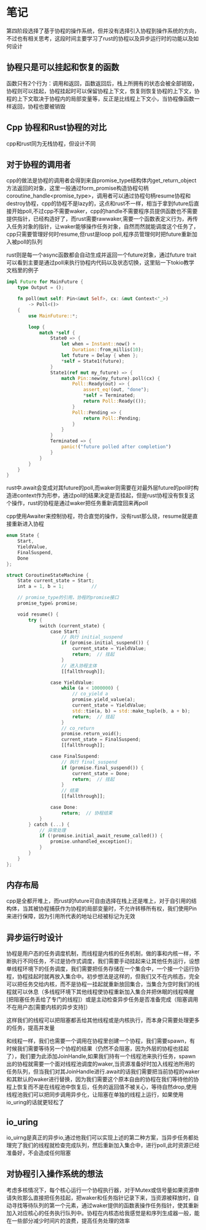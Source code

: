 # 笔记

第四阶段选择了基于协程的操作系统，但并没有选择引入协程到操作系统的方向，不过也有相关思考，这段时间主要学习了rust的协程以及异步运行时的功能以及如何设计

## 协程只是可以挂起和恢复的函数

函数只有2个行为：调用和返回，函数返回后，栈上所拥有的状态会被全部销毁，协程则可以挂起，协程挂起时可以保留协程上下文，恢复则恢复协程的上下文，协程的上下文取决于协程内的局部变量等，反正是比线程上下文小，当协程像函数一样返回，协程也要被销毁

## Cpp 协程和Rust协程的对比

cpp和rust同为无栈协程，但设计不同

## **对于协程的调用者**

cpp的做法是协程的调用者会得到来自promise_type结构体内get_return_object方法返回的对象，这里一般通过form_promise构造协程句柄coroutine_handle<promise_type>，调用者可以通过协程句柄resume协程和destroy协程，cpp的协程不是lazy的，这点和rust不一样，相当于拿到future后直接开始poll,不过cpp不需要waker，cpp的handle不需要程序员提供函数也不需要提供指针，已经构造好了，而rust需要rawwaker,需要一个函数表定义行为，再传入任务对象的指针，让waker能够操作任务对象，自然而然就能调度这个任务了，cpp只需要管理好何时resume,但rust是loop poll,程序员管理何时把future重新加入被poll的队列

rust则是每一个async函数都会自动生成并返回一个future对象，通过future trait可以看到主要是通过poll来执行协程内代码以及状态切换，这里贴一下tokio教学文档里的例子

```rust
impl Future for MainFuture {
    type Output = ();

    fn poll(mut self: Pin<&mut Self>, cx: &mut Context<'_>)
        -> Poll<()>
    {
        use MainFuture::*;

        loop {
            match *self {
                State0 => {
                    let when = Instant::now() +
                        Duration::from_millis(10);
                    let future = Delay { when };
                    *self = State1(future);
                }
                State1(ref mut my_future) => {
                    match Pin::new(my_future).poll(cx) {
                        Poll::Ready(out) => {
                            assert_eq!(out, "done");
                            *self = Terminated;
                            return Poll::Ready(());
                        }
                        Poll::Pending => {
                            return Poll::Pending;
                        }
                    }
                }
                Terminated => {
                    panic!("future polled after completion")
                }
            }
        }
    }
}

```

rust中.await会变成对其future的poll,而waker则需要在对最外层future的poll时构造进context作为形参，通过poll的结果决定是否挂起，但是rust协程没有恢复这个操作，rust的协程是通过waker把任务重新调度回来再poll

cpp使用Awaiter来控制协程，符合直觉的操作，没有rust那么绕，resume就是直接重新进入协程

```rust
enum State {
    Start,
    YieldValue,
    FinalSuspend,
    Done
};

struct CoroutineStateMachine {
    State current_state = Start; 
    int a = 1, b = 1;          //  

    // promise_type的引用，协程的promise接口
    promise_type& promise;

    void resume() {
        try {
            switch (current_state) {
                case Start:
                    // 执行 initial_suspend
                    if (promise.initial_suspend()) {
                        current_state = YieldValue;
                        return;  // 挂起
                    }
                    // 进入协程主体
                    [[fallthrough]];

                case YieldValue:
                    while (a < 1000000) {
                        // co_yield a
                        promise.yield_value(a);
                        current_state = YieldValue;
                        std::tie(a, b) = std::make_tuple(b, a + b);
                        return;  // 挂起
                    }
                    // co_return
                    promise.return_void();
                    current_state = FinalSuspend;
                    [[fallthrough]];

                case FinalSuspend:
                    // 执行 final_suspend
                    if (promise.final_suspend()) {
                        current_state = Done;
                        return;  // 挂起
                    }
                    // 结束
                    [[fallthrough]];

                case Done:
                    return;  // 协程结束
            }
        } catch (...) {
            // 异常处理
            if (!promise.initial_await_resume_called()) {
                promise.unhandled_exception();
            }
        }
    }
};

```

## 内存布局

cpp是全都开堆上，而rust的future可自由选择在栈上还是堆上，对于自引用的结构体，当其被协程捕获作为协程的局部变量时，不允许转移所有权，我们使用Pin来进行保障，因为引用所代表的地址已经被标记为无效

## 异步运行时设计

协程是用户态的任务调度机制，而线程是内核的任务机制，做的事和内核一样，不断执行不同任务，不过是协作式调度，我们需要手动挂起来让其他任务运行，设想单线程环境下的任务调度，我们需要把任务存储在一个集合中，一个接一个运行协程，协程挂起时就再放入集合中。初步想法是这样的，但我们又不在内核态，完全可以把任务交给内核，而不是协程一挂起就重新放回集合，当集合为空时我们的线程就可以休息（多线程环境下其他线程使协程重新加入集合并把休眠的线程唤醒[把阻塞任务丢给了专门的线程]）或是主动检查异步任务是否准备完成（阻塞调用不在用户态[需要内核的异步支持]）

这样我们的线程可以把阻塞都丢给其他线程或是内核执行，而本身只需要处理更多的任务，提高并发量

和线程一样，我们也需要一个调用在协程里创建一个协程，我们需要spawn，有时候我们需要等待另一个协程的结果（仍然不会阻塞，因为外层的协程也挂起了），我们要为此添加JoinHandle,如果我们持有一个线程池来执行任务，spawn出的协程就需要一个面对线程池调度的waker,当资源准备好时加入线程池所用的任务队列，但当我们对其JoinHandle进行.await的话我们需要把当前协程的waker和其默认的waker进行替换，因为我们需要这个原本自由的协程在我们等待他的协程上恢复而不是在线程池中恢复后，任务的返回值不被关心，等待自然drop,使用线程池我们可以把同步调用异步化，让阻塞在单独的线程上运行，如果使用io_uring的话就更轻松了

## io_uring

io_uirng是真正的异步io,通过他我们可以实现上述的第二种方案，当异步任务都处理完了我们的线程就检查完成队列，然后重新加入集合中，进行poll,此时资源已经准备好，不会造成任何阻塞

## 对协程引入操作系统的想法

考虑多核情况下，每个核心运行一个协程执行器，对于Mutex或信号量如果资源申请失败那么直接把任务挂起，把waker和任务指针记录下来，当资源被释放时，自动寻找等待队列的第一个元素，通过waker提供的函数表操作任务指针，使其重新加入对应核心的任务执行队列中。协程在内核态给我感觉是和序列生成器一般，能在一些部分减少时间片的浪费，提高任务处理的效率